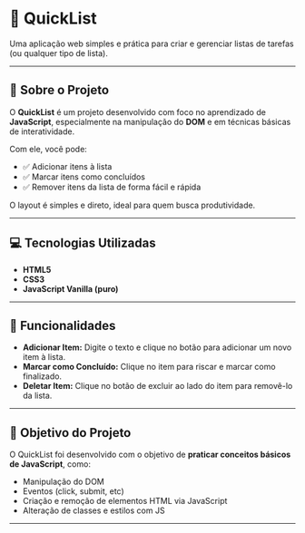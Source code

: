 # 📝 QuickList

Uma aplicação web simples e prática para criar e gerenciar listas de tarefas (ou qualquer tipo de lista).

---

## 📌 Sobre o Projeto

O **QuickList** é um projeto desenvolvido com foco no aprendizado de **JavaScript**, especialmente na manipulação do **DOM** e em técnicas básicas de interatividade.

Com ele, você pode:

- ✅ Adicionar itens à lista
- ✅ Marcar itens como concluídos
- ✅ Remover itens da lista de forma fácil e rápida

O layout é simples e direto, ideal para quem busca produtividade.

---

## 💻 Tecnologias Utilizadas

- **HTML5**
- **CSS3**
- **JavaScript Vanilla (puro)**

---

## 🚀 Funcionalidades

- **Adicionar Item:** Digite o texto e clique no botão para adicionar um novo item à lista.
- **Marcar como Concluído:** Clique no item para riscar e marcar como finalizado.
- **Deletar Item:** Clique no botão de excluir ao lado do item para removê-lo da lista.

---

## 🎯 Objetivo do Projeto

O QuickList foi desenvolvido com o objetivo de **praticar conceitos básicos de JavaScript**, como:

- Manipulação do DOM
- Eventos (click, submit, etc)
- Criação e remoção de elementos HTML via JavaScript
- Alteração de classes e estilos com JS

---
